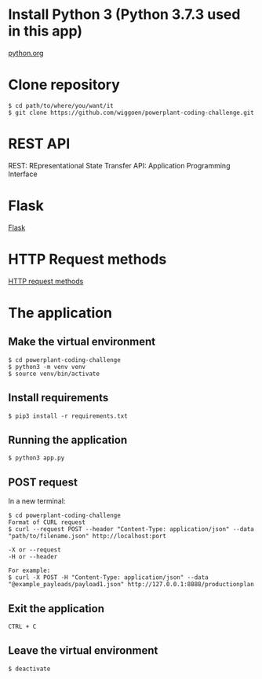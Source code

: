 # Install Python 3 (Python 3.7.3 used in this app)
[python.org](https://www.python.org/)

# Clone repository
```
$ cd path/to/where/you/want/it
$ git clone https://github.com/wiggoen/powerplant-coding-challenge.git
```

# REST API
REST: REpresentational State Transfer
API: Application Programming Interface

# Flask
[Flask](https://flask.palletsprojects.com/en/1.1.x/)

# HTTP Request methods
[HTTP request methods](https://developer.mozilla.org/en-US/docs/Web/HTTP/Methods)

# The application
## Make the virtual environment
```
$ cd powerplant-coding-challenge
$ python3 -m venv venv
$ source venv/bin/activate
```

## Install requirements
```
$ pip3 install -r requirements.txt
```

## Running the application
```
$ python3 app.py
```

## POST request
In a new terminal:
```
$ cd powerplant-coding-challenge
Format of CURL request
$ curl --request POST --header "Content-Type: application/json" --data "path/to/filename.json" http://localhost:port

-X or --request
-H or --header

For example:
$ curl -X POST -H "Content-Type: application/json" --data "@example_payloads/payload1.json" http://127.0.0.1:8888/productionplan

```

## Exit the application
```
CTRL + C
```

## Leave the virtual environment
```
$ deactivate
```
